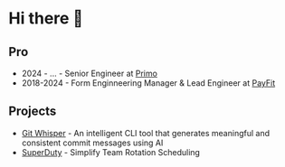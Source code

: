 # Hi there 👋

## Pro

- 2024 - ... - Senior Engineer at [Primo](https://getprimo.com/)
- 2018-2024 - Form Enginneering Manager & Lead Engineer at [PayFit](https://payfit.com)

## Projects

- [Git Whisper](https://github.com/mathieuletyrant/git-whisper) - An intelligent CLI tool that generates meaningful and consistent commit messages using AI
- [SuperDuty](https://www.superduty.app/) - Simplify Team Rotation Scheduling